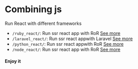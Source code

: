 # Combining js

Run React with different frameworks

* `/ruby_react/`: Run ssr react app with RoR [See more](https://sipsandbits.com/2019/03/01/how-to-react-on-rails/)
* `/laravel_react/`: Run ssr react appwith Laravel [See more](https://laravel.com/docs/5.8/frontend)
* `/python_react/`: Run ssr react appwith RoR [See more](https://github.com/markfinger/python-react)
* `/node_react/`: Run ssr react app with RoR [See more](https://nextjs.org/)

#### Enjoy it
